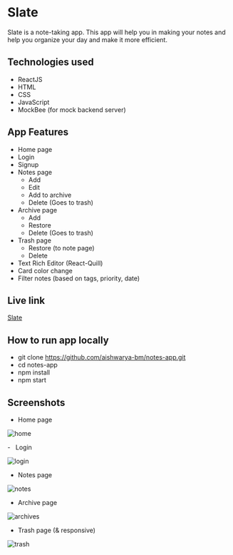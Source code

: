# Slate

Slate is a note-taking app. This app will help you in making your notes and help you organize your day and make it more efficient.

[](https://github.com/aishwarya-bm/notes-app/README.md#technologies-used)Technologies used
----------------------------------------------------------------------------------------------

-   ReactJS
-   HTML
-   CSS
-   JavaScript
-   MockBee (for mock backend server)

[](https://github.com/aishwarya-bm/notes-app/README.md#app-features)App Features
------------------------------------------------------------------------------------

-   Home page
-   Login
-   Signup
-   Notes page
    -   Add
    -   Edit
    -   Add to archive
    -   Delete (Goes to trash)
-   Archive page
    -   Add
    -   Restore
    -   Delete (Goes to trash)
-   Trash page
    -   Restore (to note page)
    -   Delete
-   Text Rich Editor (React-Quill)
-   Card color change
-   Filter notes (based on tags, priority, date)

[](https://github.com/aishwarya-bm/notes-app/README.md#live-link)Live link
------------------------------------------------------------------------------

[Slate](https://slate-notes.vercel.app/)

[](https://github.com/aishwarya-bm/notes-app/README.md#how-to-run-app-locally)How to run app locally
--------------------------------------------------------------------------------------------------------

-   git clone <https://github.com/aishwarya-bm/notes-app.git>
-   cd notes-app
-   npm install
-   npm start

[](https://github.com/aishwarya-bm/notes-app/README.md#screenshots)Screenshots
----------------------------------------------------------------------------------

-   Home page

![home](https://user-images.githubusercontent.com/66695068/169647770-dad03f04-2c50-4089-94c1-f7eea6364be0.PNG)

-   Login

![login](https://user-images.githubusercontent.com/66695068/169647999-d33a6777-b90c-4301-acee-cb46a862e3b1.PNG)

-   Notes page

![notes](https://user-images.githubusercontent.com/66695068/169647886-e9817ff6-10b3-452a-9678-eed05b4e6021.PNG)

-   Archive page

![archives](https://user-images.githubusercontent.com/66695068/169647998-ed9682ff-2e56-4390-b1ea-1e33c00baa58.PNG)

-   Trash page (& responsive)

![trash](https://user-images.githubusercontent.com/66695068/169648000-0ebfefa9-c2ce-4c21-93fb-95506810739b.PNG)



